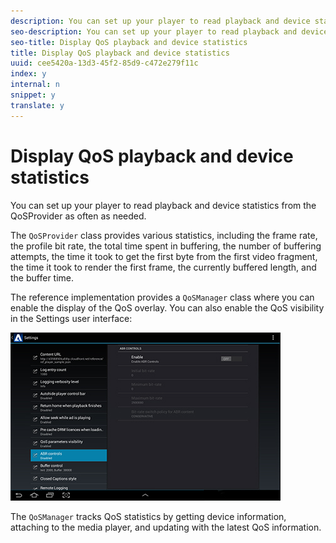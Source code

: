 ```yaml
---
description: You can set up your player to read playback and device statistics from the QoSProvider as often as needed.
seo-description: You can set up your player to read playback and device statistics from the QoSProvider as often as needed.
seo-title: Display QoS playback and device statistics
title: Display QoS playback and device statistics
uuid: cee5420a-13d3-45f2-85d9-c472e279f11c
index: y
internal: n
snippet: y
translate: y
---
```


# Display QoS playback and device statistics

You can set up your player to read playback and device statistics from the QoSProvider as often as needed.

The `QoSProvider` class provides various statistics, including the frame rate, the profile bit rate, the total time spent in buffering, the number of buffering attempts, the time it took to get the first byte from the first video fragment, the time it took to render the first frame, the currently buffered length, and the buffer time. 

The reference implementation provides a `QoSManager` class where you can enable the display of the QoS overlay. You can also enable the QoS visibility in the Settings user interface: 
<a id="fig_57972F9FE252499DA96B2705AC8F8E8C"></a>

![](assets/qos-configuration.jpg) 


The `QoSManager` tracks QoS statistics by getting device information, attaching to the media player, and updating with the latest QoS information. 
